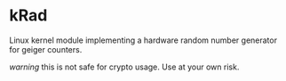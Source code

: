 kRad
====

Linux kernel module implementing a hardware random number generator for geiger counters.

*warning* this is not safe for crypto usage. Use at your own risk.

